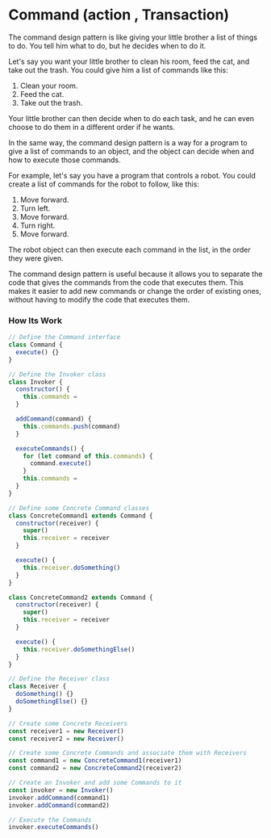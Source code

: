# Command (action , Transaction)



The command design pattern is like giving your little brother a list of things to do. You tell him what to do, but he decides when to do it. 

Let's say you want your little brother to clean his room, feed the cat, and take out the trash. You could give him a list of commands like this:

1. Clean your room.
2. Feed the cat.
3. Take out the trash.

Your little brother can then decide when to do each task, and he can even choose to do them in a different order if he wants. 

In the same way, the command design pattern is a way for a program to give a list of commands to an object, and the object can decide when and how to execute those commands. 

For example, let's say you have a program that controls a robot. You could create a list of commands for the robot to follow, like this:

1. Move forward.
2. Turn left.
3. Move forward.
4. Turn right.
5. Move forward.

The robot object can then execute each command in the list, in the order they were given. 

The command design pattern is useful because it allows you to separate the code that gives the commands from the code that executes them. This makes it easier to add new commands or change the order of existing ones, without having to modify the code that executes them.



### How Its Work

```javascript
// Define the Command interface
class Command {
  execute() {}
}

// Define the Invoker class
class Invoker {
  constructor() {
    this.commands = 
  }

  addCommand(command) {
    this.commands.push(command)
  }

  executeCommands() {
    for (let command of this.commands) {
      command.execute()
    }
    this.commands = 
  }
}

// Define some Concrete Command classes
class ConcreteCommand1 extends Command {
  constructor(receiver) {
    super()
    this.receiver = receiver
  }

  execute() {
    this.receiver.doSomething()
  }
}

class ConcreteCommand2 extends Command {
  constructor(receiver) {
    super()
    this.receiver = receiver
  }

  execute() {
    this.receiver.doSomethingElse()
  }
}

// Define the Receiver class
class Receiver {
  doSomething() {}
  doSomethingElse() {}
}

// Create some Concrete Receivers
const receiver1 = new Receiver()
const receiver2 = new Receiver()

// Create some Concrete Commands and associate them with Receivers
const command1 = new ConcreteCommand1(receiver1)
const command2 = new ConcreteCommand2(receiver2)

// Create an Invoker and add some Commands to it
const invoker = new Invoker()
invoker.addCommand(command1)
invoker.addCommand(command2)

// Execute the Commands
invoker.executeCommands()

```








